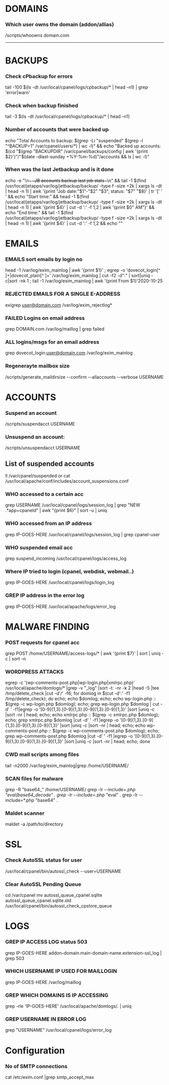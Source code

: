 # DOMAINS

### Which user owns the domain (addon/allias)
/scripts/whoowns domain.com

***

# BACKUPS

### Check cPbackup for errors
tail -100 $(ls -dt /usr/local/cpanel/logs/cpbackup/* | head -n1) | grep 'error\|warn'

### Check when backup finished
tail -3 $(ls -dt /usr/local/cpanel/logs/cpbackup/* | head -n1)

### Number of accounts that were backed up
echo "Total Accounts to backup: $(grep -Li "suspended" $(grep -l "^BACKUP=1" /var/cpanel/users/*) | wc -l)" && echo "Backed up accounts: $(cd "$(grep "BACKUPDIR" /var/cpanel/backups/config | awk '{print $2}')"/"$(date -dlast-sunday +%Y-%m-%d)"/accounts && ls | wc -l)"

###  When was the last Jetbackup and is it done
echo -e "\\n~~~~JB accounts backup last job stats~~~\\n" && tail -1 $(find /usr/local/jetapps/var/log/jetbackup/backup/ -type f -size +2k | xargs ls -dt | head -n 1) | awk '{print "Job date:"$1"-"$2" "$3", status: "$7" "$8}' | tr '[' ' ' && echo "Start time:" && head -1 $(find /usr/local/jetapps/var/log/jetbackup/backup/ -type f -size +2k | xargs ls -dt | head -n 1) | awk '{print $4}' | cut -d ':' -f 1,2 | awk '{print $0" AM"}' && echo "End time:" && tail -1 $(find /usr/local/jetapps/var/log/jetbackup/backup/ -type f -size +2k | xargs ls -dt | head -n 1) | awk '{print $4}' | cut -d ':' -f 1,2 && echo ""







# EMAILS


### EMAILS sort emails by login no
head -1 /var/log/exim_mainlog | awk '{print $1}' ; egrep -o 'dovecot_login[^ ]+|dovecot_plain[^ ]+' /var/log/exim_mainlog | cut -f2 -d":" | sort|uniq -c|sort -nk 1 ; tail -1 /var/log/exim_mainlog | awk '{print From $1}'2020-10-25

### REJECTED EMAILS FOR A SINGLE E-ADDRESS
exigrep user@domain.com /var/log/exim_rejectlog*

### FAILED Logins on email address
grep DOMAIN.com /var/log/maillog | grep failed

### ALL logins/msgs for an email address
grep dovecot_login:user@domain.com /var/log/exim_mainlog

### Regenerayte mailbox size
/scripts/generate_maildirsize --confirm --allaccounts --verbose USERNAME

 
# ACCOUNTS
 
 
### Suspend an account 
/scripts/suspendacct USERNAME


### Unsuspend an account:
/scripts/unsuspendacct USERNAME

## List of suspended accounts
ll /var/cpanel/suspended
or
cat /usr/local/apache/conf/includes/account_suspensions.conf



### WHO accessed to a certain acc
grep USERNAME /usr/local/cpanel/logs/session_log | grep "NEW .*app=cpaneld" | awk "{print $6}" | sort -u | uniq

### WHO accessed from an IP address
grep IP-GOES-HERE /usr/local/cpanel/logs/session_log | grep cpanel-user

### WHO suspended email acc
grep suspend_incoming /usr/local/cpanel/logs/access_log

### Where IP tried to login (cpanel, webdisk, webmail..)
grep IP-GOES-HERE /usr/local/cpanel/logs/login_log

### GREP IP address in the error log
grep IP-GOES-HERE /usr/local/apache/logs/error_log



# MALWARE FINDING

### POST requests for cpanel acc
grep POST /home/USERNAME/access-logs/* | awk '{print $7}' | sort | uniq -c | sort -n

### WORDPRESS ATTACKS
egrep -c '(wp-comments-post.php|wp-login.php|xmlrpc.php)' /usr/local/apache/domlogs/* |grep -v "_log" |sort -t: -nr -k 2 |head -5 |tee /tmp/delete_check |cut -d'/' -f6; for domlog in $(cut -d':' -f1 /tmp/delete_check); do echo; echo $domlog; echo; echo wp-login.php :: $(grep -c wp-login.php $domlog); echo; grep wp-login.php $domlog | cut -d' ' -f1|egrep -o '[0-9]{1,3}\.[0-9]{1,3}\.[0-9]{1,3}\.[0-9]{1,3}' |sort |uniq -c |sort -nr | head; echo; echo xmlrpc.php :: $(grep -c xmlrpc.php $domlog); echo; grep xmlrpc.php $domlog |cut -d' ' -f1 |egrep -o '[0-9]{1,3}\.[0-9]{1,3}\.[0-9]{1,3}\.[0-9]{1,3}' |sort |uniq -c |sort -nr | head; echo; echo wp-comments-post.php :: $(grep -c wp-comments-post.php $domlog); echo; grep wp-comments-post.php $domlog |cut -d' ' -f1 |egrep -o '[0-9]{1,3}\.[0-9]{1,3}\.[0-9]{1,3}\.[0-9]{1,3}' |sort |uniq -c |sort -nr | head; echo; done


### CWD mail scripts among files
tail -n2000 /var/log/exim_mainlog|grep /home/USERNAME/


### SCAN files for malware

grep -R "base64_" /home/USERNAME/
grep -lr --include=*.php "eval(base64_decode" .
grep -lr --include=*.php "eval" .
grep -lr --include=*.php "base64" .

### Maldet scanner
maldet -a /path/to/directory



# SSL

### Check AutoSSL status for user

/usr/local/cpanel/bin/autossl_check --user=USERNAME

### Clear AutoSSL Pending Queue

cd /var/cpanel
mv autossl_queue_cpanel.sqlite autossl_queue_cpanel.sqlite.old
/usr/local/cpanel/bin/autossl_check_cpstore_queue

# LOGS

### GREP IP ACCESS LOG status 503
grep IP-GOES-HERE addon-domain.main-domain-name.extension-ssl_log | grep 503

### WHICH USERNAME IP USED FOR MAILLOGIN
grep IP-GOES-HERE /var/log/maillog

### GREP WHICH DOMAINS IS IP ACCESSING
grep -rle 'IP-GOES-HERE' /usr/local/apache/domlogs/. | uniq

### GREP USERNAME IN ERROR LOG
grep "USERNAME" /usr/local/cpanel/logs/error_log


# Configuration

### No of SMTP connections
cat /etc/exim.conf |grep smtp_accept_max
